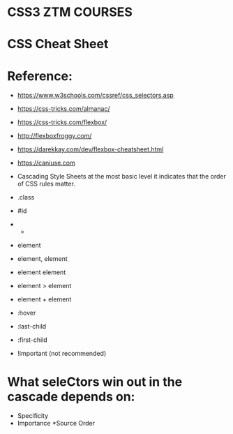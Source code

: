 # CSS3 ZTM COURSES
# CSS Cheat Sheet

# Reference:
* https://www.w3schools.com/cssref/css_selectors.asp
* https://css-tricks.com/almanac/
* https://css-tricks.com/flexbox/
* http://flexboxfroggy.com/
* https://darekkay.com/dev/flexbox-cheatsheet.html
* https://caniuse.com

* Cascading Style Sheets at the most basic level it indicates that the order of CSS rules matter. 


* .class
* #id
* *
* element
* element, element
* element element
* element > element
* element + element
* :hover
* :last-child
* :first-child
* !important (not recommended)


# What seleCtors win out in the cascade depends on:
* Specificity
* Importance
*Source Order